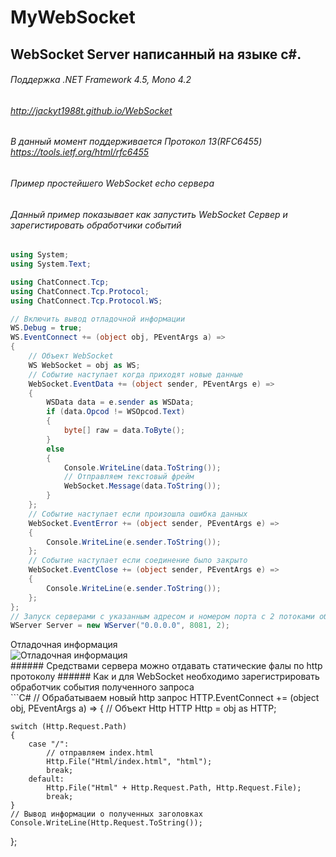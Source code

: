 # MyWebSocket
## WebSocket Server написанный на языке c#.
###### Поддержка .NET Framework 4.5, Mono 4.2 <br>
###### http://jackyt1988t.github.io/WebSocket <br>
###### В данный момент поддерживается Протокол 13(RFC6455) https://tools.ietf.org/html/rfc6455<br>
###### Пример простейшего WebSocket echo сервера <br> 
###### Данный пример показывает как запустить  WebSocket Сервер и зарегистировать обработчики событий
```C#
using System;
using System.Text;

using ChatConnect.Tcp;
using ChatConnect.Tcp.Protocol;
using ChatConnect.Tcp.Protocol.WS;

// Включить вывод отладочной информации
WS.Debug = true; 
WS.EventConnect += (object obj, PEventArgs a) =>
{
	// Объект WebSocket
	WS WebSocket = obj as WS;
	// Событие наступает когда приходят новые данные
	WebSocket.EventData += (object sender, PEventArgs e) =>
	{
		WSData data = e.sender as WSData;
		if (data.Opcod != WSOpcod.Text)
		{
			byte[] raw = data.ToByte(); 
		}
		else
		{
			Console.WriteLine(data.ToString());
			// Отправляем текстовый фрейм
			WebSocket.Message(data.ToString());
		}
	};
	// Событие наступает если произошла ошибка данных
	WebSocket.EventError += (object sender, PEventArgs e) =>
	{
		Console.WriteLine(e.sender.ToString());
	};
	// Событие наступает если соединение было закрыто
	WebSocket.EventClose += (object sender, PEventArgs e) =>
	{
		Console.WriteLine(e.sender.ToString());
	};
};
// Запуск серверами с указанным адресом и номером порта с 2 потоками обработки подключений
WServer Server = new WServer("0.0.0.0", 8081, 2);
```
<div>Отладочная информация</div>
<img src="https://github.com/jackyt1988t/WebSocket/blob/master/MyWebSocketDebug.png" alt="Отладочная информация">
<div>
	###### Средствами сервера можно отдавать статические фалы по http протоколу
	###### Как и для WebSocket необходимо зарегистрировать обработчик события полученного запроса
</div>
```C#
// Обрабатываем новый http запрос
HTTP.EventConnect += (object obj, PEventArgs a) =>
{
	// Объект Http
	HTTP Http = obj as HTTP;
	
	switch (Http.Request.Path)
	{
		case "/":
		  	// отправляем index.html
			Http.File("Html/index.html", "html");
			break;
		default:
			Http.File("Html" + Http.Request.Path, Http.Request.File);
			break;
	}
	// Вывод информации о полученных заголовках
	Console.WriteLine(Http.Request.ToString());
};
```

